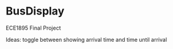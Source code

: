 # BusDisplay
ECE1895 Final Project

Ideas:
toggle between showing arrival time and time until arrival
